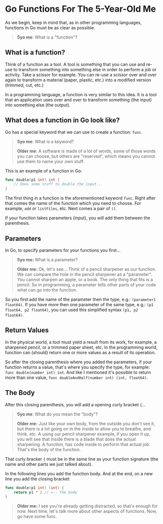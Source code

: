 # Go Functions For The 5-Year-Old Me

As we begin, keep in mind that, as in other programming languages, functions in Go
must be as clear as possible.

> **5yo me**: What is a "function"?

## What is a function?

Think of a function as a tool. A tool is something that you can use and re-use to
transform something into something else in order to perform a job or activity.
Take a scissor for example. You can re-use a scissor over and over again to transform
a material (paper, plastic, etc.) into a modified version (trimmed, cut, etc.)

In a programming language, a function is very similar to this idea. It is a tool that
an application uses over and over to transform something (the input) into something
else (the output).

## What does a function in Go look like?

Go has a special keyword that we can use to create a function: `func`.

> **5yo me**: What is a keyword?
>
> **Older me**: A software is made of a lot of words, some of those words you can choose,
> but others are "reserved", which means you cannot use them to name your own stuff.

This is an example of a function in Go:

```go
func double(p1 int) int {
    // Does some stuff to double the input...
}
```

The first thing in a function is the aforementioned keyword `func`.
Right after that comes the name of the function which you need to choose.
For example, `add` or `listFiles`, etc.
Next comes a pair of `()`.

If your function takes parameters (input), you will add them between the parenthesis.

## Parameters

In Go, to specify parameters for your functions you first...

> **5yo me:** What is a parameter?
>
> **Older me:** Ok, let's see... Think of a pencil sharpener as our function. We can
> compare the hole in the pencil sharpener as a "parameter". You cannot sharpen an
> apple, or a book. The only thing that fits is a pencil. So in programming, a
> parameter tells other parts of your code what can go into the function.

So you first add the name of the parameter then the type, e.g.:
`(parameter1 float64)`. If you have more then one parameter of the same type,
e.g.: `(p1 float64, p2 float64)`, you can used this simplified syntax `(p1, p2 float64)`.

## Return Values

In the physical world, a tool must yield a result from its work, for example,
a sharpened pencil, or a trimmed paper sheet, etc. In the programming world,
function can (should) return one or more values as a result of its operation.

So after the closing parenthesis where you added the parameters, if your function
returns a value, that's where you specify the type, for example:
`func double(number int) int`. And like I mentioned it's possible to
return more than one value, `func doubleAndHalf(number int) (int, float64)`.

## The Body

After this closing parenthesis, you will add a opening curly bracket `{`...

> **5yo me**: What do you mean the "body"?
>
> **Older me:** Just like your own body, from the outside you don't see it, but
> there is a lot going on in the inside to allow you to breathe, and think, etc.
> A using our pencil sharpener example, if you open it up, you will see that
> inside there is a blade that does the actual sharpening. A function, has code
> inside to perform that actual job. That's the body of the function.

That curly bracker `{` must be in the same line as your function signature (the name and other parts we just talked about).

In the following lines you add the function body. And at the end, on a new line you add the closing bracket:

```go
func double(p1 int) (int) {
    return p1 * 2 // <-- The body
}
```

> **Older me:** I see you're already getting distracted, so that's enough for now.
> Next time, let's talk more about other aspects of functions. Now, go have some func.
